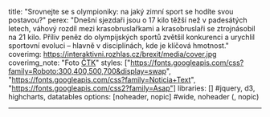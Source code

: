 title: "Srovnejte se s olympioniky: na jaký zimní sport se hodíte svou postavou?"
perex: "Dnešní sjezdaři jsou o 17 kilo těžší než v padesátých letech, váhový rozdíl mezi krasobruslařkami a krasobruslaři se ztrojnásobil na 21 kilo. Příliv peněz do olympijských sportů zvětšil konkurenci a urychlil sportovní evoluci – hlavně v disciplínách, kde je klíčová hmotnost."
coverimg: https://interaktivni.rozhlas.cz/brexit/media/cover.jpg
coverimg_note: "Foto <a href='https://ctk.cz'>ČTK</a>"
styles: ["https://fonts.googleapis.com/css?family=Roboto:300,400,500,700&display=swap", "https://fonts.googleapis.com/css?family=Noticia+Text", "https://fonts.googleapis.com/css2?family=Asap"]
libraries: [] #jquery, d3, highcharts, datatables
options: [noheader, nopic] #wide, noheader (, nopic)

---

<wide>
<div id="root">
</wide>
